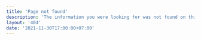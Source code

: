 ```yaml
---
title: 'Page not found'
description: 'The information you were looking for was not found on this website. Maybe the link is broken? Feel free to search for other results.'
layout: '404'
date: '2021-11-30T17:00:00+07:00'
---
```

